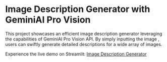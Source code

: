 # Image Description Generator with GeminiAI Pro Vision

This project showcases an efficient image description generator leveraging the capabilities of GeminiAI Pro Vision API. By simply inputting the image , users can swiftly generate detailed descriptions for a wide array of images.

Experience the live demo on Streamlit: [Image Description Generator](https://imagedescriptiongenerator.streamlit.app/)

